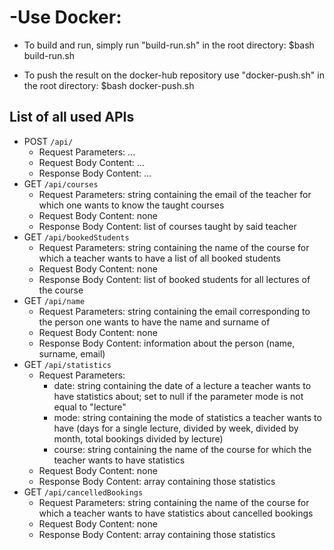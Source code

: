 -Use Docker:
============

* To build and run, simply run "build-run.sh" in the root directory:
  $bash build-run.sh

* To push the result on the docker-hub repository use "docker-push.sh" in the root directory:
  $bash docker-push.sh

## List of all used APIs

- POST `/api/`
  - Request Parameters: ...
  - Request Body Content: ...
  - Response Body Content: ...
- GET `/api/courses`
  - Request Parameters: string containing the email of the teacher for which one wants to know the taught courses
  - Request Body Content: none
  - Response Body Content: list of courses taught by said teacher
- GET `/api/bookedStudents`
  - Request Parameters: string containing the name of the course for which a teacher wants to have a list of all booked students
  - Request Body Content: none
  - Response Body Content: list of booked students for all lectures of the course
- GET `/api/name`
  - Request Parameters: string containing the email corresponding to the person one wants to have the name and surname of
  - Request Body Content: none
  - Response Body Content: information about the person (name, surname, email)
- GET `/api/statistics`
  - Request Parameters: 
    - date: string containing the date of a lecture a teacher wants to have statistics about; set to null if the parameter mode is not equal to "lecture"
    - mode: string containing the mode of statistics a teacher wants to have (days for a single lecture, divided by week, divided by month, total bookings divided by lecture)
    - course: string containing the name of the course for which the teacher wants to have statistics
  - Request Body Content: none
  - Response Body Content: array containing those statistics
- GET `/api/cancelledBookings`
  - Request Parameters: string containing the name of the course for which a teacher wants to have statistics about cancelled bookings
  - Request Body Content: none
  - Response Body Content: array containing those statistics